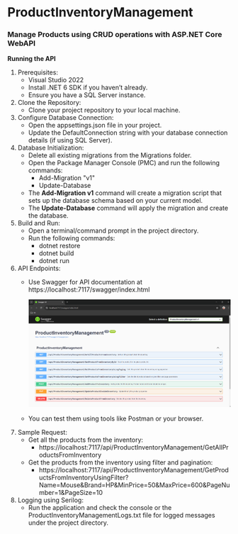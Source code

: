 # ProductInventoryManagement
### Manage Products using CRUD operations with ASP.NET Core WebAPI

**Running the API**
1. Prerequisites:
    - Visual Studio 2022
    - Install .NET 6 SDK if you haven’t already.
    - Ensure you have a SQL Server instance.
2. Clone the Repository:
    - Clone your project repository to your local machine.
4. Configure Database Connection:
    - Open the appsettings.json file in your project.
    - Update the DefaultConnection string with your database connection details (if using SQL Server).
5. Database Initialization:
    - Delete all existing migrations from the Migrations folder.
    - Open the Package Manager Console (PMC) and run the following commands:
      - Add-Migration "v1"
      - Update-Database
    - The **Add-Migration v1** command will create a migration script that sets up the database schema based on your current model.
    - The **Update-Database** command will apply the migration and create the database.
6. Build and Run:
    - Open a terminal/command prompt in the project directory.
    - Run the following commands:
      - dotnet restore
      - dotnet build
      - dotnet run
7. API Endpoints:
    - Use Swagger for API documentation at https://localhost:7117/swagger/index.html
      
        ![screenshot](Swagger.png)
    - You can test them using tools like Postman or your browser.
8. Sample Request:
    - Get all the products from the inventory:
      - https://localhost:7117/api/ProductInventoryManagement/GetAllProductsFromInventory
    - Get the products from the inventory using filter and pagination:
      - https://localhost:7117/api/ProductInventoryManagement/GetProductsFromInventoryUsingFilter?Name=Mouse&Brand=HP&MinPrice=50&MaxPrice=600&PageNumber=1&PageSize=10
9. Logging using Serilog:
    - Run the application and check the console or the ProductInventoryManagementLogs.txt file for logged messages under the project directory.
